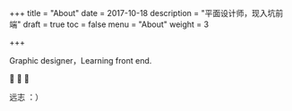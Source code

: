 +++
title = "About"
date = 2017-10-18
description = "平面设计师，现入坑前端"
draft = true
toc = false
menu = "About"
weight = 3

+++

<!--more-->

Graphic designer，Learning front end.



:wave: :wave: :wave:

远志 ：）
